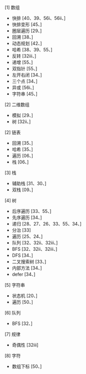 [1] 数组
- 快排 [40、39、56i、56ii、]
- 快排变形 [45、]
- 圈层遍历 [29、]
- 回溯 [38、]
- 动态规划 [42、]
- 哈希  [38、39、55、]
- 反转 [32iii、]
- 递增 [55、]
- 双指针 [55、]
- 左开右闭 [34、]
- 三个点 [34、]
- 异或 [56i、]
- 字符串 [45、]

[2] 二维数组
- 模拟 [29、]
- 树 [32ii、]

[2] 链表
- 回溯 [35、]
- 哈希 [35、]
- 遍历 [06、]
- 栈 [06、]

[3] 栈
- 辅助栈 [31、30、]
- 双栈 [09、]

[4] 树
- 后序遍历 [33、55、]
- 先序遍历 [34、]
- 递归 [28、27、26、33、55、34、]
- 分治 [33]
- 遍历 [25、24、]
- 队列 [32、32ii、32iii、]
- BFS [32、32ii、32iii、]
- DFS [34、]
- 二叉搜索树 [33、]
- 内部方法 [34、]
- defer [34、]
    
[5] 字符串
- 状态机 [20、]
- 遍历  [50、]

[6] 队列
- BFS [32、]

[7] 规律
- 奇偶性 [32iii]

[8] 字符
- 数组下标 [50、]